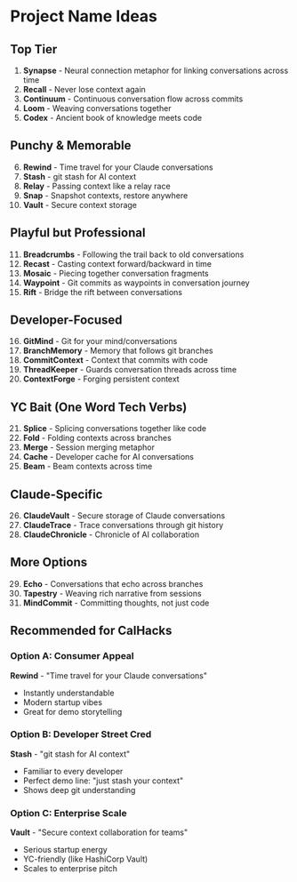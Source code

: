 # Project Name Ideas

## Top Tier
1. **Synapse** - Neural connection metaphor for linking conversations across time
2. **Recall** - Never lose context again
3. **Continuum** - Continuous conversation flow across commits
4. **Loom** - Weaving conversations together
5. **Codex** - Ancient book of knowledge meets code

## Punchy & Memorable
6. **Rewind** - Time travel for your Claude conversations
7. **Stash** - git stash for AI context
8. **Relay** - Passing context like a relay race
9. **Snap** - Snapshot contexts, restore anywhere
10. **Vault** - Secure context storage

## Playful but Professional
11. **Breadcrumbs** - Following the trail back to old conversations
12. **Recast** - Casting context forward/backward in time
13. **Mosaic** - Piecing together conversation fragments
14. **Waypoint** - Git commits as waypoints in conversation journey
15. **Rift** - Bridge the rift between conversations

## Developer-Focused
16. **GitMind** - Git for your mind/conversations
17. **BranchMemory** - Memory that follows git branches
18. **CommitContext** - Context that commits with code
19. **ThreadKeeper** - Guards conversation threads across time
20. **ContextForge** - Forging persistent context

## YC Bait (One Word Tech Verbs)
21. **Splice** - Splicing conversations together like code
22. **Fold** - Folding contexts across branches
23. **Merge** - Session merging metaphor
24. **Cache** - Developer cache for AI conversations
25. **Beam** - Beam contexts across time

## Claude-Specific
26. **ClaudeVault** - Secure storage of Claude conversations
27. **ClaudeTrace** - Trace conversations through git history
28. **ClaudeChronicle** - Chronicle of AI collaboration

## More Options
29. **Echo** - Conversations that echo across branches
30. **Tapestry** - Weaving rich narrative from sessions
31. **MindCommit** - Committing thoughts, not just code

## Recommended for CalHacks

### Option A: Consumer Appeal
**Rewind** - "Time travel for your Claude conversations"
- Instantly understandable
- Modern startup vibes
- Great for demo storytelling

### Option B: Developer Street Cred
**Stash** - "git stash for AI context"
- Familiar to every developer
- Perfect demo line: "just stash your context"
- Shows deep git understanding

### Option C: Enterprise Scale
**Vault** - "Secure context collaboration for teams"
- Serious startup energy
- YC-friendly (like HashiCorp Vault)
- Scales to enterprise pitch
